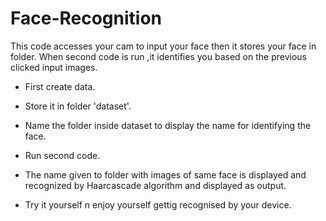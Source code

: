 # Face-Recognition
This code accesses your cam to input your face then it stores your face in folder. When second code is run ,it identifies you based on the previous clicked input images.  

- First create data.

- Store it in folder 'dataset'.

- Name  the folder inside dataset to display the name for identifying the face.

- Run second code.

- The name given to folder with images of same face is displayed and recognized by Haarcascade algorithm and displayed as output.

- Try it yourself n enjoy yourself gettig recognised by your device.
